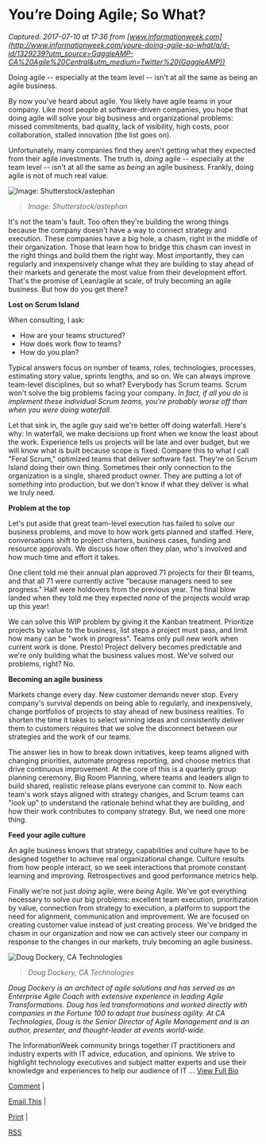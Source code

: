 # You’re Doing Agile; So What?

_Captured: 2017-07-10 at 17:36 from [www.informationweek.com](http://www.informationweek.com/youre-doing-agile-so-what/a/d-id/1329239?utm_source=GaggleAMP-CA%20Agile%20Central&utm_medium=Twitter%20(GaggleAMP))_

Doing agile -- especially at the team level -- isn't at all the same as being an agile business.

By now you've heard about agile. You likely have agile teams in your company. Like most people at software-driven companies, you hope that doing agile will solve your big business and organizational problems: missed commitments, bad quality, lack of visibility, high costs, poor collaboration, stalled innovation (the list goes on).

Unfortunately, many companies find they aren't getting what they expected from their agile investments. The truth is, _doing_ agile -- especially at the team level -- isn't at all the same as _being_ an agile business. Frankly, doing agile is not of much real value.

![Image: Shutterstock/astephan
](http://img.deusm.com/informationweek/2017/06/1329239/agile-shutterstock.jpg)

> _Image: Shutterstock/astephan_

It's not the team's fault. Too often they're building the wrong things because the company doesn't have a way to connect strategy and execution. These companies have a big hole, a chasm, right in the middle of their organization. Those that learn how to bridge this chasm can invest in the right things and build them the right way. Most importantly, they can regularly and inexpensively change what they are building to stay ahead of their markets and generate the most value from their development effort. That's the promise of Lean/agile at scale, of truly becoming an agile business. But how do you get there?

**Lost on Scrum Island**

When consulting, I ask:

  * How are your teams structured?
  * How does work flow to teams?
  * How do you plan?

Typical answers focus on number of teams, roles, technologies, processes, estimating story value, sprints lengths, and so on. We can always improve team-level disciplines, but so what? Everybody has Scrum teams. Scrum won't solve the big problems facing your company. _In fact, if all you do is implement these individual Scrum teams, you're probably worse off than when you were doing waterfall._

Let that sink in, the agile guy said we're better off doing waterfall. Here's why: In waterfall, we make decisions up front when we know the least about the work. Experience tells us projects will be late and over budget, but we will know what is built because scope is fixed. Compare this to what I call "Feral Scrum," optimized teams that deliver software fast. They're on Scrum Island doing their own thing. Sometimes their only connection to the organization is a single, shared product owner. They are putting a lot of _something_ into production, but we don't know if what they deliver is what we truly need.

**Problem at the top**

Let's put aside that great team-level execution has failed to solve our business problems, and move to how work gets planned and staffed. Here, conversations shift to project charters, business cases, funding and resource approvals. We discuss how often they plan, who's involved and how much time and effort it takes.

One client told me their annual plan approved 71 projects for their BI teams, and that all 71 were currently active "because managers need to see progress." Half were holdovers from the previous year. The final blow landed when they told me they expected _none_ of the projects would wrap up this year!

We can solve this WIP problem by giving it the Kanban treatment. Prioritize projects by value to the business, list steps a project must pass, and limit how many can be "work in progress". Teams only pull new work when current work is done. Presto! Project delivery becomes predictable and we're only building what the business values most. We've solved our problems, right? No.

**Becoming an agile business**

Markets change every day. New customer demands never stop. Every company's survival depends on being able to regularly, and inexpensively, change portfolios of projects to stay ahead of new business realities. To shorten the time it takes to select winning ideas and consistently deliver them to customers requires that we solve the disconnect between our strategies and the work of our teams.

The answer lies in how to break down initiatives, keep teams aligned with changing priorities, automate progress reporting, and choose metrics that drive continuous improvement. At the core of this is a quarterly group planning ceremony, Big Room Planning, where teams and leaders align to build shared, realistic release plans everyone can commit to. Now each team's work stays aligned with strategy changes, and Scrum teams can "look up" to understand the rationale behind what they are building, and how their work contributes to company strategy. But, we need one more thing.

**Feed your agile culture**

An agile business knows that strategy, capabilities and culture have to be designed together to achieve real organizational change. Culture results from how people interact, so we seek interactions that promote constant learning and improving. Retrospectives and good performance metrics help.

Finally we're not just _doing_ agile, were _being_ Agile. We've got everything necessary to solve our big problems: excellent team execution, prioritization by value, connection from strategy to execution, a platform to support the need for alignment, communication and improvement. We are focused on creating customer value instead of just creating process. We've bridged the chasm in our organization and now we can actively steer our company in response to the changes in our markets, truly becoming an agile business.

![Doug Dockery, CA Technologies
](http://img.deusm.com/informationweek/2017/06/1329239/Doug-Dockery-ca.jpg)

> _Doug Dockery, CA Technologies_

_Doug Dockery is an architect of agile solutions and has served as an Enterprise Agile Coach with extensive experience in leading Agile Transformations. Doug has led transformations and worked directly with companies in the Fortune 100 to adopt true business agility. At CA Technologies, Doug is the Senior Director of Agile Management and is an author, presenter, and thought-leader at events world-wide._

The InformationWeek community brings together IT practitioners and industry experts with IT advice, education, and opinions. We strive to highlight technology executives and subject matter experts and use their knowledge and experiences to help our audience of IT ... [View Full Bio](http://www.informationweek.com/author-bio.asp?author_id=2652)

[Comment](http://www.informationweek.com/youre-doing-agile-so-what/a/d-id/1329239?utm_source=GaggleAMP-CA%20Agile%20Central&utm_medium=Twitter%20\(GaggleAMP\)) |

[Email This](javascript:void\(0\)) |

[Print](http://www.informationweek.com/youre-doing-agile-so-what/a/d-id/1329239?print=yes) |

[RSS](http://www.informationweek.com/rss_simple.asp)
